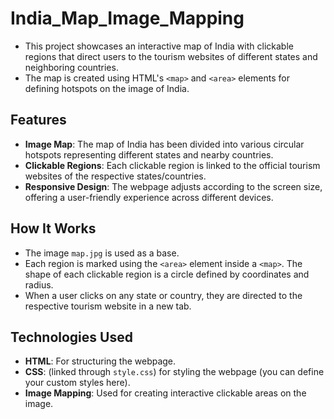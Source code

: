 # India_Map_Image_Mapping

- This project showcases an interactive map of India with clickable regions that direct users to the tourism websites of different states and neighboring countries.
- The map is created using HTML's `<map>` and `<area>` elements for defining hotspots on the image of India.

## Features

- **Image Map**: The map of India has been divided into various circular hotspots representing different states and nearby countries.
- **Clickable Regions**: Each clickable region is linked to the official tourism websites of the respective states/countries.
- **Responsive Design**: The webpage adjusts according to the screen size, offering a user-friendly experience across different devices.

## How It Works

- The image `map.jpg` is used as a base.
- Each region is marked using the `<area>` element inside a `<map>`. The shape of each clickable region is a circle defined by coordinates and radius.
- When a user clicks on any state or country, they are directed to the respective tourism website in a new tab.

## Technologies Used

- **HTML**: For structuring the webpage.
- **CSS**: (linked through `style.css`) for styling the webpage (you can define your custom styles here).
- **Image Mapping**: Used for creating interactive clickable areas on the image.
